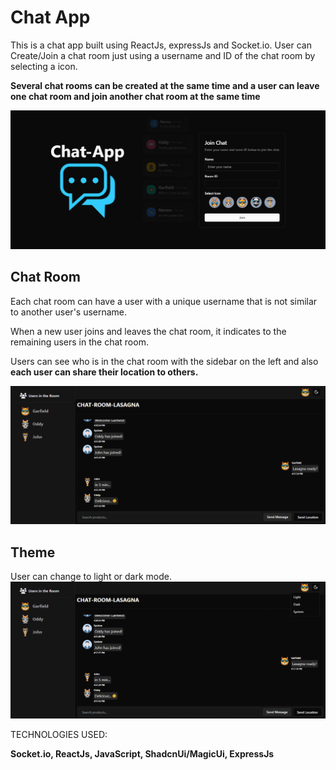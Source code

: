# Chat App
This is a chat app built using ReactJs, expressJs and Socket.io. User can Create/Join a chat room just using a username and ID of the chat room by selecting a icon.

**Several chat rooms can be created at the same time and a user can leave one chat room and join another chat room at the same time**

![Home](images/home1.png)

## Chat Room
Each chat room can have a user with a unique username that is not similar to another user's username.

When a new user joins and leaves the chat room, it indicates to the remaining users in the chat room.

Users can see who is in the chat room with the sidebar on the left and also **each user can share their location to others.**

![Chat](images/chat1.png)

## Theme
User can change to light or dark mode.
![Theme](images/theme1.png)

TECHNOLOGIES USED:

**Socket.io, ReactJs, JavaScript, ShadcnUi/MagicUi, ExpressJs**
